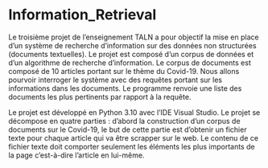 # Information_Retrieval
 
Le troisième projet de l’enseignement TALN a pour objectif la mise en place d’un système de recherche d’information sur des données non structurées (documents textuelles). Le projet est composé d’un corpus de données et d’un algorithme de recherche d’information. Le corpus de documents est composé de 10 articles portant sur le thème du Covid-19. Nous allons pourvoir interroger le système avec des requêtes portant sur les informations dans les documents. Le programme renvoie une liste des documents les plus pertinents par rapport à la requête.

Le projet est développé en Python 3.10 avec l’IDE Visual Studio. Le projet se décompose en quatre parties : d’abord la construction d’un corpus de documents sur le Covid-19, le but de cette partie est d’obtenir un fichier texte pour chaque article qui va être scrapper sur le web. Le contenu de ce fichier texte doit comporter seulement les éléments les plus importants de la page c’est-à-dire l’article en lui-même. 
